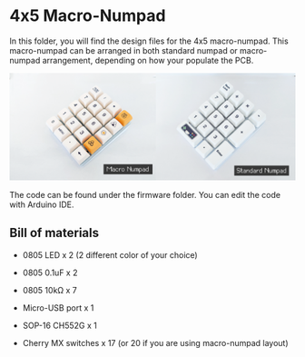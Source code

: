 # 4x5 Macro-Numpad

In this folder, you will find the design files for the 4x5 macro-numpad. This macro-numpad can be arranged in both standard numpad or macro-numpad arrangement, depending on how your populate the PCB. 

![](layouts.png)

The code can be found under the firmware folder. You can edit the code with Arduino IDE.

## Bill of materials

- 0805 LED x 2 (2 different color of your choice)

- 0805 0.1uF x 2

- 0805 10kΩ x 7

- Micro-USB port x 1

- SOP-16 CH552G x 1

- Cherry MX switches x 17 (or 20 if you are using macro-numpad layout)
